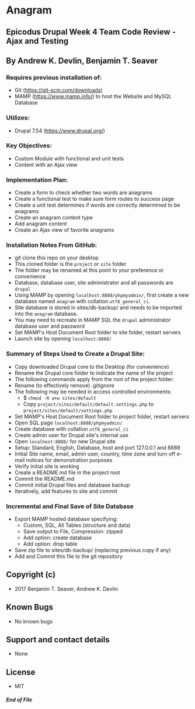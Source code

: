 # Anagram

## Epicodus Drupal Week 4 Team Code Review - Ajax and Testing

## By Andrew K. Devlin, Benjamin T. Seaver

### Requires previous installation of:
  * Git (https://git-scm.com/downloads)
  * MAMP (https://www.mamp.info/) to host the Website and MySQL Database

### Utilizes:
  * Drupal 7.54 (https://www.drupal.org/)

### Key Objectives:
  * Custom Module with functional and unit tests
  * Content with an Ajax view

### Implementation Plan:
  * Create a form to check whether two words are anagrams
  * Create a functional test to make sure form routes to success page
  * Create a unit test determines if words are correctly determined to be anagrams
  * Create an anagram content type
  * Add anagram content
  * Create an Ajax view of favorite anagrams


### Installation Notes From GitHub:
  * git clone this repo on your desktop
  * This cloned folder is the `project` or `site` folder
  * The folder may be renamed at this point to your preference or convenience
  * Database, database user, site administrator and all passwords are `drupal`
  * Using MAMP by opening `localhost:8888/phpmyadmin/`, first create a new database named `anagram` with collation `utf8_general_ci`.
  * Site database is stored in sites/db-backup/ and needs to be imported into the `anagram` database.
  * You may need to recreate in MAMP SQL the `drupal` administrator database user and password
  * Set MAMP's Host Document Root folder to site folder, restart servers
  * Launch site by opening `localhost:8888/`

### Summary of Steps Used to Create a Drupal Site:
* Copy downloaded Drupal core to the Desktop (for convenience)
* Rename the Drupal core folder to indicate the name of the project
* The following commands apply from the root of the project folder:
* Rename (to effectively remove) .gitignore
* The following may be needed in access controlled environments:
  * $ `chmod -R a+w sites/default`
  * Copy `project/sites/default/default.settings.php` to `project/sites/default/settings.php`
* Set MAMP's Host Document Root folder to project folder, restart servers
* Open SQL page `localhost:8888/phpmyadmin/`
* Create database with collation `utf8_general_ci`
* Create admin user for Drupal site's internal use
* Open `localhost:8888/` for new Drupal site
* Setup: Standard, English, Database, host and port 127.0.0.1 and 8889
* Initial Site name, email, admin user, country, time zone and turn off e-mail notices for demonstration purposes
* Verify initial site is working
* Create a README.md file in the project root
* Commit the README.md
* Commit initial Drupal files and database backup
* Iteratively, add features to site and commit

### Incremental and Final Save of Site Database
* Export MAMP hosted database specifying:
  * Custom, SQL, All Tables (structure and data)
  * Save output to File, Compression: zipped
  * Add option: create database
  * Add option: drop table
* Save zip file to sites/db-backup/ (replacing previous copy if any)
* Add and Commit this file to the git repository

## Copyright (c)
* 2017 Benjamin T. Seaver, Andrew K. Devlin

## Known Bugs
* No known bugs

## Support and contact details
* None

## License
* MIT

##### End of File
